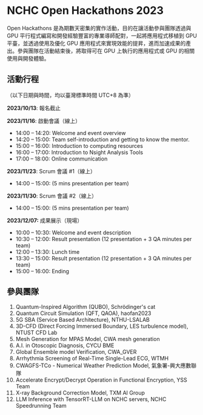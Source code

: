 
# NCHC Open Hackathons 2023

Open Hackathons 是為期數天密集的實作活動，目的在讓活動參與團隊透過與 GPU 平行程式編寫和開發經驗豐富的專業導師配對，一起將應用程式移植到 GPU 平臺，並透過使用及優化 GPU 應用程式來實現效能的提昇，進而加速成果的產出。參與團隊在活動結束後，將取得可在 GPU 上執行的應用程式或 GPU 的相關使用與開發體驗。

## 活動行程

（以下日期與時間，均以臺灣標準時間 UTC+8 為準）

**2023/10/13**: 報名截止

**2023/11/16**: 啟動會議（線上）

  - 14:00 &ndash; 14:20: Welcome and event overview
  - 14:20 &ndash; 15:00: Team self-introduction and getting to know the mentor.
  - 15:00 &ndash; 16:00: Introduction to computing resources
  - 16:00 &ndash; 17:00: Introduction to Nsight Analysis Tools
  - 17:00 &ndash; 18:00: Online communication

**2023/11/23**: Scrum 會議 #1（線上）

  - 14:00 &ndash; 15:00: (5 mins presentation per team)

**2023/11/30**: Scrum 會議 #2（線上）

  - 14:00 &ndash; 15:00: (5 mins presentation per team)

**2023/12/07:** 成果展示（現場）

  - 10:00 &ndash; 10:30: Welcome and event description
  - 10:30 &ndash; 12:00: Result presentation (12 presentation + 3 QA minutes per team)
  - 12:00 &ndash; 13:30: Lunch time
  - 13:30 &ndash; 15:00: Result presentation (12 presentation + 3 QA minutes per team)
  - 15:00 &ndash; 16:00: Ending

## 參與團隊

 1. Quantum-Inspired Algorithm (QUBO), Schrödinger's cat
 2. Quantum Circuit Simulation (QFT, QAOA), haofan2023
 3. 5G SBA (Service Based Architecture), NTHU-LSALAB
 4. 3D-CFD (Direct Forcing Immersed Boundary, LES turbulence model), NTUST CFD Lab
 5. Mesh Generation for MPAS Model, CWA mesh generation
 6. A.I. in Otoscopic Diagnosis, CYCU BME
 7. Global Ensemble model Verification, CWA_GVER
 8. Arrhythmia Screening of Real-Time Single-Lead ECG, WTMH
 9. CWAGFS-TCo - Numerical Weather Prediction Model, 氣象署-興⼤應數聯隊
10. Accelerate Encrypt/Decrypt Operation in Functional Encryption, YSS Team
11. X-ray Background Correction Model, TXM AI Group
12. LLM Inference with TensorRT-LLM on NCHC servers, NCHC Speedrunning Team

<!--
  vim:ft=markdown ic noet norl wrap sw=8 ts=8 sts=4:
  -->
